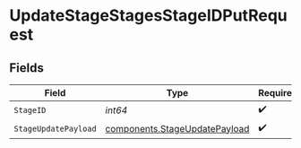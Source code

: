 # UpdateStageStagesStageIDPutRequest


## Fields

| Field                                                                          | Type                                                                           | Required                                                                       | Description                                                                    |
| ------------------------------------------------------------------------------ | ------------------------------------------------------------------------------ | ------------------------------------------------------------------------------ | ------------------------------------------------------------------------------ |
| `StageID`                                                                      | *int64*                                                                        | :heavy_check_mark:                                                             | N/A                                                                            |
| `StageUpdatePayload`                                                           | [components.StageUpdatePayload](../../models/components/stageupdatepayload.md) | :heavy_check_mark:                                                             | N/A                                                                            |